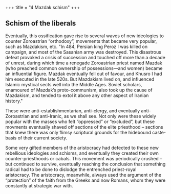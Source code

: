 +++
title = "4 Mazdak schism"
+++


## Schism of the liberals

Eventually, this ossification gave rise to several waves of new ideologies to counter Zoroastrian “orthodoxy”, movements that became very popular, such as Mazdakism, etc. "In 484, Persian king Peroz I was killed on campaign, and most of the Sasanian army was destroyed. This disastrous defeat provoked a crisis of succession and touched off more than a decade of unrest, during which time a renegade Zoroastrian priest named Mazdak (who preached common ownership of possessions—and women) became an influential figure. Mazdak eventually fell out of favour, and Khusro I had him executed in the late 520s. But Mazdakism lived on, and influenced Islamic mystical sects well into the Middle Ages. Soviet scholars, enamoured of Mazdak’s proto-communism, also took up the cause of Mazdakism, and tended to extol it above any other aspect of Iranian history."

These were anti-establishmentarian, anti-clergy, and eventually anti-Zoroastrian and anti-Iranic, as we shall see. Not only were these widely popular with the masses who felt “oppressed” or “excluded”, but these movments eventually shaved off sections of the elite priesthood – sections that knew there was only flimsy scriptural grounds for the hidebound caste-basis of their current society.

Some very gifted members of the aristocracy had defected to these new rebellious ideologies and schisms, and eventually they created their own counter-priesthoods or cabals. This movement was periodically crushed – but continued to survive, eventually reaching the conclusion that something radical had to be done to dislodge the entrenched priest-royal aristocracy. The aristocracy, meanwhile, always used the argument of the “protection” of the faith from the Greeks and now Romans, whom they were constantly at strategic war with.

